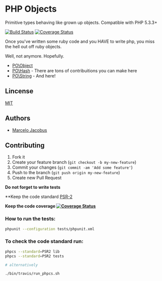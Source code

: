 # PHP Objects

Primitive types behaving like grown up objects. Compatible with PHP 5.3.3+

[![Build Status](https://travis-ci.org/mjacobus/php-objects.png?branch=master)](https://travis-ci.org/mjacobus/php-objects)
[![Coverage Status](https://coveralls.io/repos/mjacobus/php-objects/badge.png)](https://coveralls.io/r/mjacobus/php-objects)

Once you've written some ruby code and you HAVE to write php, you miss the
hell out off ruby objects.

Well, not anymore. Hopefully.

- [PO\Object](docs/Object.md)
- [PO\Hash](docs/Hash.md) - There are tons of contribuitions you can make here
- [PO\String](docs/String.md) - And here!


## Lincense
[MIT](MIT-LICENSE)

## Authors

- [Marcelo Jacobus](https://github.com/mjacobus)


## Contributing

1. Fork it
2. Create your feature branch (`git checkout -b my-new-feature`)
3. Commit your changes (`git commit -am 'Add some feature'`)
4. Push to the branch (`git push origin my-new-feature`)
5. Create new Pull Request

**Do not forget to write tests**

**Keep the code standard [PSR-2](https://github.com/php-fig/fig-standards/blob/master/accepted/PSR-2-coding-style-guide.md)

**Keep the code coverage [![Coverage Status](https://coveralls.io/repos/mjacobus/php-objects/badge.png)](https://coveralls.io/r/mjacobus/php-objects)**
### How to run the tests:

```bash
phpunit --configuration tests/phpunit.xml
```

### To check the code standard run:

```bash
phpcs --standard=PSR2 lib
phpcs --standard=PSR2 tests

# alternatively

./bin/travis/run_phpcs.sh
```
